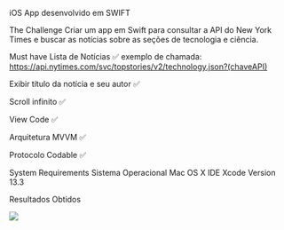 iOS App desenvolvido em SWIFT

The Challenge
Criar um app em Swift para consultar a API do New York Times e buscar as notícias sobre as seções de tecnologia e ciência.

Must have
Lista de Notícias ✅ exemplo de chamada: https://api.nytimes.com/svc/topstories/v2/technology.json?(chaveAPI)

Exibir título da notícia e seu autor ✅

Scroll infinito ✅

View Code ✅

Arquitetura MVVM ✅

Protocolo Codable ✅

System Requirements
Sistema Operacional Mac OS X
IDE Xcode Version 13.3

Resultados Obtidos


![](nytgif.gif.gif)
